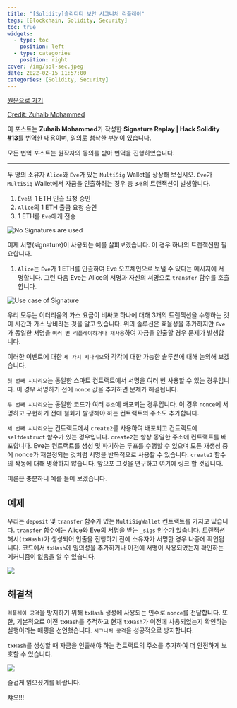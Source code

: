 ```yaml
---
title: "[Solidity]솔리디티 보안 시그니처 리플레이"
tags: [Blockchain, Solidity, Security]
toc: true
widgets:
  - type: toc
    position: left
  - type: categories
    position: right
cover: /img/sol-sec.jpeg
date: 2022-02-15 11:57:00
categories: [Solidity, Security]
---
```


</pre>
<!--more-->

<!--more-->

[원문으로 가기](https://coinsbench.com/signature-replay-hack-solidity-13-735997ad02e5)

[Credit: Zuhaib Mohammed](https://zuhaibmd.medium.com/)

이 포스트는 **Zuhaib Mohammed**가 작성한 **Signature Replay | Hack Solidity #13**를 번역한 내용이며, 임의로 첨삭한 부분이 있습니다.

모든 번역 포스트는 원작자의 동의를 받아 번역을 진행하였습니다.

---

두 명의 소유자 `Alice`와 `Eve`가 있는 `MultiSig` Wallet을 상상해 보십시오. `Eve`가 `MultiSig` Wallet에서 자금을 인출하려는 경우 총 `3개`의 트랜잭션이 발생합니다.

1. `Eve`의 1 ETH 인출 요청 승인
2. `Alice`의 1 ETH 출금 요청 승인
3. 1 ETH를 `Eve`에게 전송

![No Signatures are used](/img/솔리디티-보안-시그니처-리플레이/1.png?style=centerme)

이제 서명(signature)이 사용되는 예를 살펴보겠습니다. 이 경우 하나의 트랜잭션만 필요합니다.

1. `Alice`는 `Eve`가 1 ETH를 인출하여 Eve 오프체인으로 보낼 수 있다는 메시지에 서명합니다. 그런 다음 Eve는 Alice의 서명과 자신의 서명으로 `transfer` 함수를 호출합니다.

![Use case of Signature](/img/솔리디티-보안-시그니처-리플레이/2.png?style=centerme)

우리 모두는 이더리움의 가스 요금이 비싸고 하나에 대해 3개의 트랜잭션을 수행하는 것이 시간과 가스 낭비라는 것을 알고 있습니다. 위의 솔루션은 효율성을 추가하지만 `Eve`가 동일한 서명을 `여러 번 리플레이하거나 재사용`하여 자금을 인출할 경우 문제가 발생합니다.

이러한 이벤트에 대한 `세 가지 시나리오`와 각각에 대한 가능한 솔루션에 대해 논의해 보겠습니다.

`첫 번째 시나리오`는 동일한 스마트 컨트랙트에서 서명을 여러 번 사용할 수 있는 경우입니다. 이 경우 서명하기 전에 `nonce` 값을 추가하면 문제가 해결됩니다.

`두 번째 시나리오`는 동일한 코드가 여러 `주소`에 배포되는 경우입니다. 이 경우 `nonce`에 서명하고 구현하기 전에 철회가 발생해야 하는 컨트랙트의 주소도 추가합니다.

`세 번째 시나리오`는 컨트랙트에서 `create2`를 사용하여 배포되고 컨트랙트에 `selfdestruct` 함수가 있는 경우입니다. `create2`는 항상 동일한 주소에 컨트랙트를 배포합니다. Eve는 컨트랙트를 생성 및 파기하는 루프를 수행할 수 있으며 모든 재생성 중에 nonce가 재설정되는 것처럼 서명을 반복적으로 사용할 수 있습니다. `create2` 함수의 작동에 대해 명확하지 않습니다. 앞으포 그것을 연구하고 여기에 링크 할 것입니다.

이론은 충분하니 예를 들어 보겠습니다.

## **예제**

우리는 `deposit` 및 `transfer` 함수가 있는 `MultiSigWallet` 컨트랙트를 가지고 있습니다. `transfer` 함수에는 Alice와 Eve의 서명을 받는 `_sigs` 인수가 있습니다. 트랜잭션 해시`(txHash)`가 생성되어 인출을 진행하기 전에 소유자가 서명한 경우 나중에 확인됩니다. 코드에서 `txHash`에 임의성을 추가하거나 이전에 서명이 사용되었는지 확인하는 메커니즘이 없음을 알 수 있습니다.

![](/img/솔리디티-보안-시그니처-리플레이/3.png?style=centerme)

## **해결책**

`리플레이 공격`을 방지하기 위해 `txHash` 생성에 사용되는 인수로 `nonce`를 전달합니다. 또한, 기본적으로 이전 `txHash`를 추적하고 현재 `txHash`가 이전에 사용되었는지 확인하는 실행이라는 매핑을 선언했습니다. `시그니처 공격`을 성공적으로 방지합니다.

`txHash`를 생성할 때 자금을 인출해야 하는 컨트랙트의 주소를 추가하여 더 안전하게 보호할 수 있습니다.

![](/img/솔리디티-보안-시그니처-리플레이/3.png?style=centerme)

즐겁게 읽으셨기를 바랍니다.

챠오!!!

